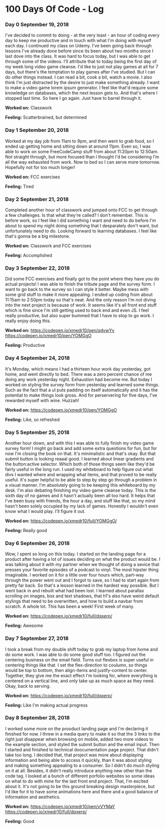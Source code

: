 # 100 Days Of Code - Log

### Day 0 September 19, 2018

I've decided to commit to doing - at the very least - an hour of coding every day to keep me productive and in touch with what I'm doing with myself each day. I continued my class on Udemy. I've been going back through lessons I've already done before since its been about two months since I last dove into the class. It was hard to focus today, but I was able to get through some of the videos. I'll attribute that to today being the first day of my week long video game cleanse. I'd like to just not play games at all for 7 days, but there's the temptation to play games after I've studied. But I can do other things instead. I can read a bit, cook a bit, watch a movie. I also think I'm just distracted by the desire to just make something already. I want to make a video game lorem ipsum generator. I feel like that'd require some knowledge on databases, which the next lesson gets to. And that's where I stopped last time. So here I go again. Just have to barrel through it.

**Worked on:** Classwork

**Feeling:** Scatterbrained, but determined


### Day 1 September 20, 2018

Worked at my day job from 11am to 9pm, and then went to grab food, so I ended up getting home and sitting down at around 11pm. Even so, I was able to work on some FreeCodeCamp stuff from about 11:20pm to 12:50am. Not straight through, but more focused than I thought I'd be considering I'm all the way exhausted from work. Now to bed so I can serve more tomorrow. Hopefully not for too much longer!

**Worked on:** FCC exercises

**Feeling:** Tired


### Day 2 September 21, 2018

Completed another hour of classwork and jumped onto FCC to get through a few challenges. Is that what they're called? I don't remember. This is before work, so I feel like I did something I want and need to do before I'm about to spend my night doing something that I desparately don't want, but unfortunately need to do. Looking forward to learning databases. I feel like that's gonna be a big milestone.

**Worked on:** Classwork and FCC exercises

**Feeling:** Accomplished


### Day 3 September 22, 2018

Did some FCC exercises and finally got to the point where they have you do actual projects! I was able to finish the tribute page and the survey form. I want to go back to the survey so I can style it better. Maybe mess with some grid stuff to make it more appealing. I ended up coding from about 11:15am to 2:50pm today so that's neat. And the only reason I'm not diving into the next project is because of work. It seems like it's all front end stuff which is fine since I'm still getting used to back end and even JS. I feel really productive, but also super bummed that I have to stop to go work. I really enjoy doing this.

**Worked on:** https://codepen.io/xmedr10/pen/gdywYv https://codepen.io/xmedr10/pen/YOMGgO

**Feeling:** Productive


### Day 4 September 24, 2018

It's Monday, which means I had a thirteen hour work day yesterday, got home, and went directly to bed. There was a zero percent chance of me doing any work yesterday night. Exhaustion had become me. But today I worked on styling the survey form from yesterday and learned some things. Such as the fact that a ul puts padding on itself automatically and it has the potential to make things look gross. And for perservering for five days, I've rewarded myself with wine. Huzzah!

**Worked on:** https://codepen.io/xmedr10/pen/YOMGgO

**Feeling:** Like, so refreshed


### Day 5 September 25, 2018

Another hour down, and with this I was able to fully finish my video game survey form! I might go back and add some extra questions for fun, but for now I'm closing the book on that. It's minimalistic and that's okay. But that submit button is looking reaaal good. I learned about linear gradients and the button:active selector. Which both of those things seem like they'd be fairly useful in the long run. I used my whiteboard to help figure out what divs I wanted where and wrapping what items, and that proved to be really useful. It's super helpful to be able to step by step go through a problem in a visual manner. I'm absolutely going to be keeping this whiteboard by my desk. I'm also debating finishing my video game cleanse today. This is the sixth day of no games and it hasn't actually been all too hard. It helps that I've been busy with friends, the hour a day, and stuff like that, so my mind hasn't been solely occupied by my lack of games. Honestly I wouldn't even know what I would play. I'll figure it out.

**Worked on:** https://codepen.io/xmedr10/full/YOMGgO/

**Feeling:** Really good


### Day 6 September 26, 2018

Wow, I spent so long on this today. I started on the landing page for a product after having a lot of issues deciding on what the product would be. I was talking about it with my partner when we thought of doing a sevice that presses your favorite episodes of a podcast to vinyl. The most hipster thing imaginable. I worked on it for a little over four hours which, part-way through the power went out and I forgot to save, so I had to start again from pretty far back. So that's a lesson learned in the hardest way possible. But I went back in and rebuilt what had been lost. I learned about parallax scrolling on images, box and text shadows, that h1's also have weird default stylings that need to be overwritten, and how to build a navbar from scratch. A whole lot. This has been a week! First week of many.

**Worked on:** https://codepen.io/xmedr10/full/dqxerp/

**Feeling:** Awesome


### Day 7 September 27, 2018

I took a break from my double shift today to grab my laptop from home and do some work. I was able to do some good stuff too. I figured out the centering business on the email field. Turns out flexbox is super useful in centering things like that. I set the flex-direction to coulumn, so things would be top to bottom, then align-items and justify-content to center. Together, they give me the exact effect I'm looking for, where everything is centered on a vertical line, and only take up as much space as they need. Okay, back to serving.

**Worked on:** https://codepen.io/xmedr10/full/dqxerp/

**Feeling:** Like I'm making actual progress


### Day 8 September 28, 2018

I worked some more on the prooduct landing page and I'm declaring it finished for now. I threw in a media query to make it so that the 3 links to the right just disappear when browsing on mobile, added two more videos to the example section, and styled the submit button and the email input. Then I started and finished to technical doocumentation page project. That didn't take too long. I decided that, that project was more about displaying information and being able to access it quickly, than it was about styling and making something appealing to a consumer. So I didn't do much styling on it at all. Besides, it didn't really introduce anything new other than the code tag. I looked at a bunch of different porfolio websites so some ideas on what to do with mine for the last front end project. That, I'm excited about it. It's not going to be this ground breaking design masterpiece, but I'd like for it to have some animations here and there and a good balance of information and aesthetics.

**Worked on:** https://codepen.io/xmedr10/pen/vVYMaY https://codepen.io/xmedr10/full/dqxerp/

**Feeling:** Good
